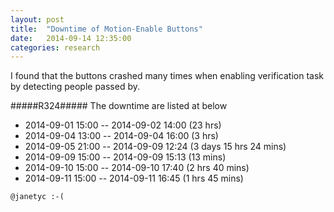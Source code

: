 ```yaml
---
layout: post
title:  "Downtime of Motion-Enable Buttons"
date:   2014-09-14 12:35:00
categories: research
---
```

I found that the buttons crashed many times when enabling verification task by detecting people passed by.

#####R324#####
The downtime are listed at below

- 2014-09-01 15:00 -- 2014-09-02 14:00 (23 hrs)
- 2014-09-04 13:00 -- 2014-09-04 16:00 (3 hrs)
- 2014-09-05 21:00 -- 2014-09-09 12:24 (3 days 15 hrs 24 mins)
- 2014-09-09 15:00 -- 2014-09-09 15:13 (13 mins)
- 2014-09-10 15:00 -- 2014-09-10 17:40 (2 hrs 40 mins)
- 2014-09-11 15:00 -- 2014-09-11 16:45 (1 hrs 45 mins)

`@janetyc :-(`
